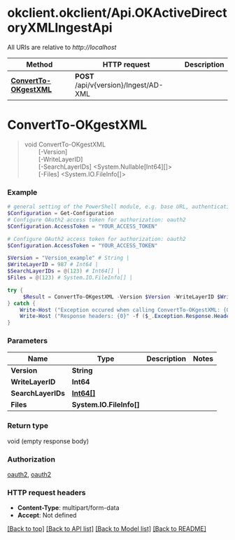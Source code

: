 # okclient.okclient/Api.OKActiveDirectoryXMLIngestApi

All URIs are relative to *http://localhost*

Method | HTTP request | Description
------------- | ------------- | -------------
[**ConvertTo-OKgestXML**](OKActiveDirectoryXMLIngestApi.md#ConvertTo-OKgestXML) | **POST** /api/v{version}/Ingest/AD-XML | 


<a name="ConvertTo-OKgestXML"></a>
# **ConvertTo-OKgestXML**
> void ConvertTo-OKgestXML<br>
> &nbsp;&nbsp;&nbsp;&nbsp;&nbsp;&nbsp;&nbsp;&nbsp;[-Version] <String><br>
> &nbsp;&nbsp;&nbsp;&nbsp;&nbsp;&nbsp;&nbsp;&nbsp;[-WriteLayerID] <Int64><br>
> &nbsp;&nbsp;&nbsp;&nbsp;&nbsp;&nbsp;&nbsp;&nbsp;[-SearchLayerIDs] <System.Nullable[Int64][]><br>
> &nbsp;&nbsp;&nbsp;&nbsp;&nbsp;&nbsp;&nbsp;&nbsp;[-Files] <System.IO.FileInfo[]><br>



### Example
```powershell
# general setting of the PowerShell module, e.g. base URL, authentication, etc
$Configuration = Get-Configuration
# Configure OAuth2 access token for authorization: oauth2
$Configuration.AccessToken = "YOUR_ACCESS_TOKEN"

# Configure OAuth2 access token for authorization: oauth2
$Configuration.AccessToken = "YOUR_ACCESS_TOKEN"

$Version = "Version_example" # String | 
$WriteLayerID = 987 # Int64 | 
$SearchLayerIDs = @(123) # Int64[] | 
$Files = @(123) # System.IO.FileInfo[] | 

try {
     $Result = ConvertTo-OKgestXML -Version $Version -WriteLayerID $WriteLayerID -SearchLayerIDs $SearchLayerIDs -Files $Files
} catch {
    Write-Host ("Exception occured when calling ConvertTo-OKgestXML: {0}" -f ($_.ErrorDetails | ConvertFrom-Json))
    Write-Host ("Response headers: {0}" -f ($_.Exception.Response.Headers | ConvertTo-Json))
}
```

### Parameters

Name | Type | Description  | Notes
------------- | ------------- | ------------- | -------------
 **Version** | **String**|  | 
 **WriteLayerID** | **Int64**|  | 
 **SearchLayerIDs** | [**Int64[]**](Int64.md)|  | 
 **Files** | **System.IO.FileInfo[]**|  | 

### Return type

void (empty response body)

### Authorization

[oauth2](../README.md#oauth2), [oauth2](../README.md#oauth2)

### HTTP request headers

 - **Content-Type**: multipart/form-data
 - **Accept**: Not defined

[[Back to top]](#) [[Back to API list]](../README.md#documentation-for-api-endpoints) [[Back to Model list]](../README.md#documentation-for-models) [[Back to README]](../README.md)

